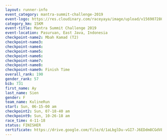 ```yaml
---
layout: runner-info 
event_category: mantra-summit-challenge-2019 
event-logo: https://res.cloudinary.com/raceyaya/image/upload/v1569072809/logo/mantra-image_segrbx.jpg
category_km: 15KM 
event-title: Mantra Summit Challenge 2019 
event-location: Pasuruan, East Java, Indonesia 
checkpoint-name2: Mbah Kamad (T2) 
checkpoint-name3: 
checkpoint-name4: 
checkpoint-name5: 
checkpoint-name6: 
checkpoint-name7: 
checkpoint-name8: 
checkpoint-name9: Finish Time
overall_rank: 190
gender_rank: 57
bib: 731
first_name: Ay
last_name: Sien
gender: F
team_name: KulineRun
start: Sun, 06-15-00 am
checkpoint2: Sun, 07-18-40 am
checkpoint9: Sun, 10-26-18 am
race_time: 4-11-18
status: FINISHER
certificate: https://drive.google.com/file/d/1aLbglDu-vGI7-J6EDdm8CGdVEIRbgPF0/view?usp=sharing
---
```


